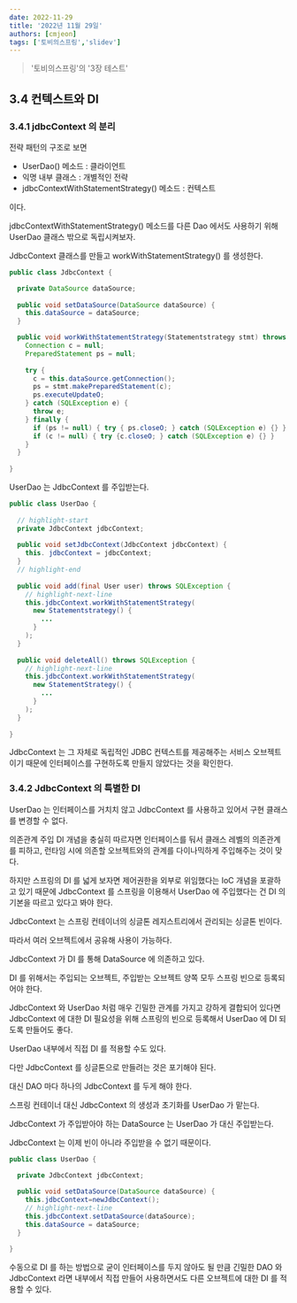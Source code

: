 ```yaml
---
date: 2022-11-29
title: '2022년 11월 29일'
authors: [cmjeon]
tags: ['토비의스프링','slidev']
---
```


> '토비의스프링'의 '3장 테스트'

## 3.4 컨텍스트와 DI

### 3.4.1 jdbcContext 의 분리

전략 패턴의 구조로 보면 

- UserDao() 메소드 : 클라이언트
- 익명 내부 클래스 : 개별적인 전략
- jdbcContextWithStatementStrategy() 메소드 : 컨텍스트

이다.

<!--truncate-->

jdbcContextWithStatementStrategy() 메소드를 다른 Dao 에서도 사용하기 위해 UserDao 클래스 밖으로 독립시켜보자.

JdbcContext 클래스를 만들고 workWithStatementStrategy() 를 생성한다.

```java
public class JdbcContext {

  private DataSource dataSource;
  
  public void setDataSource(DataSource dataSource) {
    this.dataSource = dataSource;
  }

  public void workWithStatementStrategy(Statementstrategy stmt) throws SQLException {
    Connection c = null;
    PreparedStatement ps = null;
    
    try {
      c = this.dataSource.getConnection();
      ps = stmt.makePreparedStatement(c);
      ps.executeUpdateO;
    } catch (SQLException e) {
      throw e; 
    } finally {
      if (ps != null) { try { ps.closeO; } catch (SQLException e) {} } 
      if (c != null) { try {c.closeO; } catch (SQLException e) {} }
    }
  }
  
}
```

UserDao 는 JdbcContext 를 주입받는다.

```java
public class UserDao {
  
  // highlight-start
  private JdbcContext jdbcContext;
  
  public void setJdbcContext(JdbcContext jdbcContext) {
    this. jdbcContext = jdbcContext;
  }
  // highlight-end
  
  public void add(final User user) throws SQLException {
    // highlight-next-line
    this.jdbcContext.workWithStatementStrategy(
      new Statementstrategy() {
        ...
      }
    );
  }
  
  public void deleteAll() throws SQLException {
    // highlight-next-line
    this.jdbcContext.workWithStatementStrategy(
      new StatementStrategy() {
        ...
      }
    );
  }
  
}
```

JdbcContext 는 그 자체로 독립적인 JDBC 컨텍스트를 제공해주는 서비스 오브젝트이기 때문에 인터페이스를 구현하도록 만들지 않았다는 것을 확인한다.

### 3.4.2 JdbcContext 의 특별한 DI

UserDao 는 인터페이스를 거치치 않고 JdbcContext 를 사용하고 있어서 구현 클래스를 변경할 수 없다.

의존관계 주입 DI 개념을 충실히 따르자면 인터페이스를 둬서 클래스 레벨의 의존관계를 피하고, 런타임 시에 의존할 오브젝트와의 관계를 다이나믹하게 주입해주는 것이 맞다.

하지만 스프링의 DI 를 넓게 보자면 제어권한을 외부로 위임했다는 IoC 개념을 포괄하고 있기 때문에 JdbcContext 를 스프링을 이용해서 UserDao 에 주입했다는 건 DI 의 기본을 따르고 있다고 봐야 한다.

JdbcContext 는 스프링 컨테이너의 싱글톤 레지스트리에서 관리되는 싱글톤 빈이다.

따라서 여러 오브젝트에서 공유해 사용이 가능하다.

JdbcContext 가 DI 를 통해 DataSource 에 의존하고 있다.

DI 를 위해서는 주입되는 오브젝트, 주입받는 오브젝트 양쪽 모두 스프링 빈으로 등록되어야 한다.

JdbcContext 와 UserDao 처럼 매우 긴밀한 관계를 가지고 강하게 결합되어 있다면 JdbcContext 에 대한 DI 필요성을 위해 스프링의 빈으로 등록해서 UserDao 에 DI 되도록 만들어도 좋다.

UserDao 내부에서 직접 DI 를 적용할 수도 있다.

다만 JdbcContext 를 싱글톤으로 만들려는 것은 포기해야 된다.

대신 DAO 마다 하나의 JdbcContext 를 두게 해야 한다.

스프링 컨테이너 대신 JdbcContext 의 생성과 초기화를 UserDao 가 맡는다.

JdbcContext 가 주입받아야 하는 DataSource 는 UserDao 가 대신 주입받는다.

JdbcContext 는 이제 빈이 아니라 주입받을 수 없기 때문이다.

```java
public class UserDao {

  private JdbcContext jdbcContext;
  
  public void setDataSource(DataSource dataSource) {
    this.jdbcContext=newJdbcContext();
    // highlight-next-line
    this.jdbcContext.setDataSource(dataSource);
    this.dataSource = dataSource;
  }
  
}
```

수동으로 DI 를 하는 방법으로 굳이 인터페이스를 두지 않아도 될 만큼 긴밀한 DAO 와 JdbcContext 라면 내부에서 직접 만들어 사용하면서도 다른 오브젝트에 대한 DI 를 적용할 수 있다.

